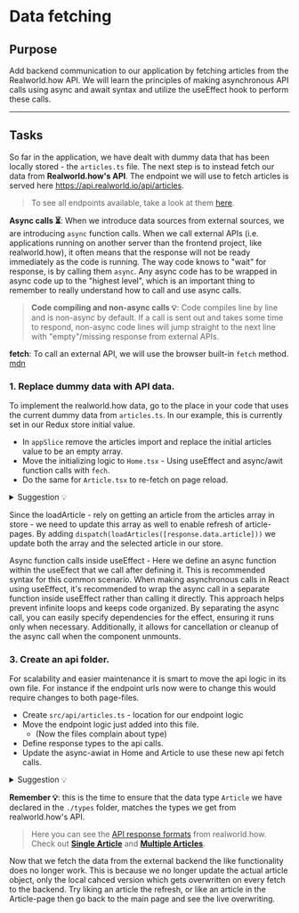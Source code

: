 # Data fetching

## Purpose

Add backend communication to our application by fetching articles from the Realworld.how API. We will learn the principles of making asynchronous API calls using async and await syntax and utilize the useEffect hook to perform these calls.

---

## Tasks

So far in the application, we have dealt with dummy data that has been locally stored - the `articles.ts` file. The next step is to instead fetch our data from **Realworld.how's API**. The endpoint we will use to fetch articles is served here https://api.realworld.io/api/articles.

> To see all endpoints available, take a look at them [here](https://www.realworld.how/docs/specs/backend-specs/endpoints).

**Async calls ⏳**: When we introduce data sources from external sources, we are introducing `async` function calls. When we call external APIs (i.e. applications running on another server than the frontend project, like realworld.how), it often means that the response will not be ready immediately as the code is running. The way code knows to "wait" for response, is by calling them `async`. Any async code has to be wrapped in async code up to the "highest level", which is an important thing to remember to really understand how to call and use async calls.

> **Code compiling and non-async calls 💡**: Code compiles line by line and is non-async by default. If a call is sent out and takes some time to respond, non-async code lines will jump straight to the next line with "empty"/missing response from external APIs.

**fetch**: To call an external API, we will use the browser built-in `fetch` method. [mdn](https://developer.mozilla.org/en-US/docs/Web/API/Fetch_API/Using_Fetch)

### 1. Replace dummy data with API data.

To implement the realworld.how data, go to the place in your code that uses the current dummy data from `articles.ts`. In our example, this is currently set in our Redux store initial value.

- In `appSlice` remove the articles import and replace the initial articles value to be an empty array.
- Move the initializing logic to `Home.tsx` - Using useEffect and async/awit function calls with `fech`.
- Do the same for `Article.tsx` to re-fetch on page reload.

<details>
<summary> Suggestion 💡</summary>

**Home.tsx**

```tsx
useEffect(() => {
  const fetch = async () => {
    try {
      const response = await fetch("https://api.realworld.io/api/articles", {});
      const data = await response.json();
      dispatch(loadArticles(response.data.articles));
    } catch (error) {
      console.error("Error fetching articles:", error);
    }
  };
  fetch();
}, [dispatch]);
```

**Article.tsx**

```tsx
const dispatch = useDispatch();
const article = useSelector(selectArticle);
const params = useParams();
useEffect(() => {
  const fetchArticles = async () => {
    if (!article) {
      setLoading(true);
      try {
        const response = await fetch(
          `https://api.realworld.io/api/articles/${params.slug}`
        );
        const data = await response.json();
        dispatch(loadArticles([data.article]));
        if (params.slug) dispatch(loadArticle(data.article.slug));
      } catch (error) {
        console.error("Error fetching article:", error);
      } finally {
        setLoading(false);
      }
    }
  };
  fetchArticles();
}, [article, dispatch, params.slug]);
```

</details>

Since the loadArticle - rely on getting an article from the articles array in store - we need to update this array as well to enable refresh of article-pages. By adding `dispatch(loadArticles([response.data.article]))` we update both the array and the selected article in our store.

Async function calls inside useEffect - Here we define an async function within the useEfect that we call after defining it. This is recommended syntax for this common scenario. When making asynchronous calls in React using useEffect, it's recommended to wrap the async call in a separate function inside useEffect rather than calling it directly. This approach helps prevent infinite loops and keeps code organized. By separating the async call, you can easily specify dependencies for the effect, ensuring it runs only when necessary. Additionally, it allows for cancellation or cleanup of the async call when the component unmounts.

### 3. Create an api folder.

For scalability and easier maintenance it is smart to move the api logic in its own file. For instance if the endpoint urls now were to change this would require changes to both page-files.

- Create `src/api/articles.ts` - location for our endpoint logic
- Move the endpoint logic just added into this file.
  - (Now the files complain about type)
- Define response types to the api calls.
- Update the async-awiat in Home and Article to use these new api fetch calls.

<details>
<summary> Suggestion 💡</summary>

**articles.ts**

```tsx
import { Article } from "../types";

interface ArticlesResponse {
  articles: Article[];
}

interface ArticleResponse {
  article: Article;
}
export const fetchArticles = async () => {
  const response = await fetch("https://api.realworld.io/api/articles");
  const data: ArticlesResponse = await response.json();
  return data.articles;
};
export const fetchArticleBySlug = async (slug: string) => {
  const response = await fetch(`https://api.realworld.io/api/articles/${slug}`);
  const data: ArticleResponse = await response.json();
  return data.article;
};
```

**Home.tsx**

```tsx
const dispatch = useDispatch();
useEffect(() => {
  const fetchData = async () => {
    try {
      const articles = await fetchArticles();
      dispatch(loadArticles(articles));
    } catch (error) {
      console.error("Error fetching articles:", error);
    }
  };
  fetchData();
}, [dispatch]);
```

**Article.tsx**

```tsx
const dispatch = useDispatch();
const article = useSelector(selectArticle);
const [loading, setLoading] = useState < boolean > false;
const params = useParams();
useEffect(() => {
  const fetchArticle = async () => {
    if (!article) {
      setLoading(true);
      try {
        if (!params.slug) throw new Error("Missing slug");
        const article = await fetchArticleBySlug(params.slug);
        dispatch(loadArticles([article]));
        if (params.slug) dispatch(loadArticle(article.slug));
      } catch (error) {
        console.error("Error fetching article:", error);
      } finally {
        setLoading(false);
      }
    }
  };
  fetchArticle();
}, [article, dispatch, params.slug]);
```

To ensure type-safety we should also add the types that the responses from the endpoint follow. This can be seen in the [swagger documentation](https://www.realworld.how/docs/specs/frontend-specs/swagger). These types can be placed in `src/api/types.ts`:

```tsx
import { Article } from "../types";

export interface ArticlesResponse {
  articles: Article[];
}

export interface ArticleResponse {
  article: Article;
}
```

</details>

**Remember 💡**: this is the time to ensure that the data type `Article` we have declared in the `./types` folder, matches the types we get from realworld.how's API.

> Here you can see the [API response formats](https://www.realworld.how/docs/specs/backend-specs/api-response-format) from realworld.how. Check out [**Single Article**](https://www.realworld.how/docs/specs/backend-specs/api-response-format/#single-article) and **[Multiple Articles](https://www.realworld.how/docs/specs/backend-specs/api-response-format/#multiple-articles)**.

Now that we fetch the data from the external backend the like functionality does no longer work. This is because we no longer update the actual article object, only the local cahced version which gets overwritten on every fetch to the backend. Try liking an article the refresh, or like an article in the Article-page then go back to the main page and see the live overwriting.

